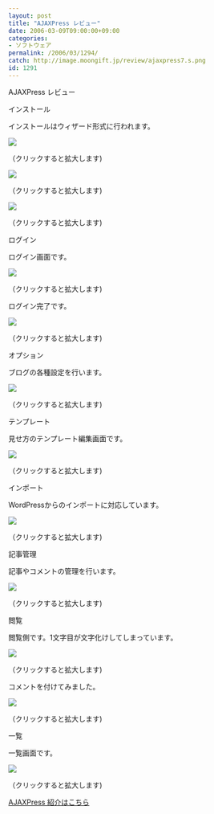```yaml
---
layout: post
title: "AJAXPress レビュー"
date: 2006-03-09T09:00:00+09:00
categories:
- ソフトウェア
permalink: /2006/03/1294/
catch: http://image.moongift.jp/review/ajaxpress7.s.png
id: 1291
---
```

AJAXPress レビュー  
<!--more-->

インストール

  

インストールはウィザード形式に行われます。

  

[![](http://image.moongift.jp/review/ajaxpress1.s.png)](http://image.moongift.jp/review/ajaxpress1.png)  
  
（クリックすると拡大します)

  

[![](http://image.moongift.jp/review/ajaxpress2.s.png)](http://image.moongift.jp/review/ajaxpress2.png)  
  
（クリックすると拡大します)

  

[![](http://image.moongift.jp/review/ajaxpress3.s.png)](http://image.moongift.jp/review/ajaxpress3.png)  
  
（クリックすると拡大します)

  

ログイン

  

ログイン画面です。

  

[![](http://image.moongift.jp/review/ajaxpress4.s.png)](http://image.moongift.jp/review/ajaxpress4.png)  
  
（クリックすると拡大します)

  

ログイン完了です。

  

[![](http://image.moongift.jp/review/ajaxpress5.s.png)](http://image.moongift.jp/review/ajaxpress5.png)  
  
（クリックすると拡大します)

  

オプション

  

ブログの各種設定を行います。

  

[![](http://image.moongift.jp/review/ajaxpress6.s.png)](http://image.moongift.jp/review/ajaxpress6.png)  
  
（クリックすると拡大します)

  

テンプレート

  

見せ方のテンプレート編集画面です。

  

[![](http://image.moongift.jp/review/ajaxpress7.s.png)](http://image.moongift.jp/review/ajaxpress7.png)  
  
（クリックすると拡大します)

  

インポート

  

WordPressからのインポートに対応しています。

  

[![](http://image.moongift.jp/review/ajaxpress8.s.png)](http://image.moongift.jp/review/ajaxpress8.png)  
  
（クリックすると拡大します)

  

記事管理

  

記事やコメントの管理を行います。

  

[![](http://image.moongift.jp/review/ajaxpress9.s.png)](http://image.moongift.jp/review/ajaxpress9.png)  
  
（クリックすると拡大します)

  

閲覧

  

閲覧側です。1文字目が文字化けしてしまっています。

  

[![](http://image.moongift.jp/review/ajaxpress10.s.png)](http://image.moongift.jp/review/ajaxpress10.png)  
  
（クリックすると拡大します)

  

コメントを付けてみました。

  

[![](http://image.moongift.jp/review/ajaxpress11.s.png)](http://image.moongift.jp/review/ajaxpress11.png)  
  
（クリックすると拡大します)

  

一覧

  

一覧画面です。

  

[![](http://image.moongift.jp/review/ajaxpress12.s.png)](http://image.moongift.jp/review/ajaxpress12.png)  
  
（クリックすると拡大します)

  

[AJAXPress 紹介はこちら](http://oss.moongift.jp/intro/i-1285.html)

